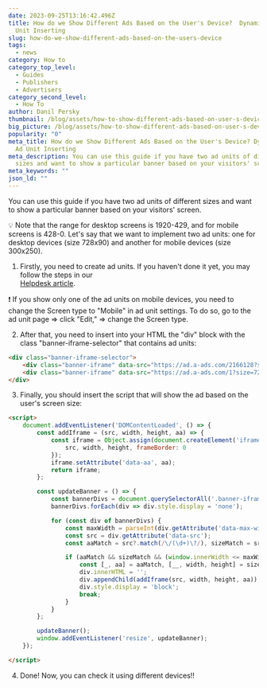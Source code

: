 ```yaml
---
date: 2023-09-25T13:16:42.496Z
title: How do we Show Different Ads Based on the User's Device?  Dynamical Ad
  Unit Inserting
slug: how-do-we-show-different-ads-based-on-the-users-device
tags:
  - news
category: How to
category_top_level:
  - Guides
  - Publishers
  - Advertisers
category_second_level:
  - How To
author: Danil Persky
thumbnail: /blog/assets/how-to-show-different-ads-based-on-user-s-device_.png
big_picture: /blog/assets/how-to-show-different-ads-based-on-user-s-device_short.png
popularity: "0"
meta_title: How do we Show Different Ads Based on the User's Device? Dynamical
  Ad Unit Inserting
meta_description: You can use this guide if you have two ad units of different
  sizes and want to show a particular banner based on your visitors' screen.
meta_keywords: ""
json_ld: ""
---
```

You can use this guide if you have two ad units of different sizes and want to show a particular banner based on your visitors' screen.

💡 Note that the range for desktop screens is 1920-429, and for mobile screens is 428-0. Let's say that we want to implement two ad units: one for desktop devices (size 728x90) and another for mobile devices (size 300x250).

1. Firstly, you need to create ad units. If you haven't done it yet, you may follow the steps in our  [\
   Helpdesk article](https://help.aads.com/en/article/how-to-start-earning-as-a-publisher-kongfq/).

❗ If you show only one of the ad units on mobile devices, you need to change the Screen type to "Mobile" in ad unit settings. To do so, go to the ad unit page ⇒ click "Edit," ⇒ change the Screen type.

2. After that, you need to insert into your HTML the "div" block with the class "banner-iframe-selector" that contains ad units:

```html
<div class="banner-iframe-selector">
    <div class="banner-iframe" data-src="https://ad.a-ads.com/2166128?size=300x250" data-max-width="467"></div>
    <div class="banner-iframe" data-src="https://ad.a-ads.com/1?size=728x90"></div>
</div>
```

3. Finally, you should insert the script that will show the ad based on the user's screen size:

```html
<script>
    document.addEventListener('DOMContentLoaded', () => {
        const addIframe = (src, width, height, aa) => {
            const iframe = Object.assign(document.createElement('iframe'), {
                src, width, height, frameBorder: 0
            });
            iframe.setAttribute('data-aa', aa);
            return iframe;
        };

        const updateBanner = () => {
            const bannerDivs = document.querySelectorAll('.banner-iframe-selector .banner-iframe');
            bannerDivs.forEach(div => div.style.display = 'none');

            for (const div of bannerDivs) {
                const maxWidth = parseInt(div.getAttribute('data-max-width'));
                const src = div.getAttribute('data-src');
                const aaMatch = src?.match(/\/(\d+)\?/), sizeMatch = src?.match(/size=(\d+)x(\d+)/);

                if (aaMatch && sizeMatch && (window.innerWidth <= maxWidth || !maxWidth)) {
                    const [_, aa] = aaMatch, [__, width, height] = sizeMatch;
                    div.innerHTML = '';
                    div.appendChild(addIframe(src, width, height, aa));
                    div.style.display = 'block';
                    break;
                }
            }
        };

        updateBanner();
        window.addEventListener('resize', updateBanner);
    });

</script>
```

4. Done! Now, you can check it using different devices!!

